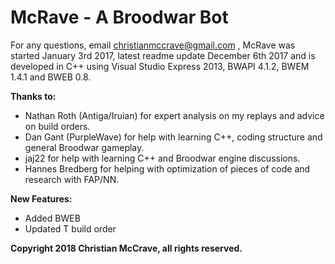 # McRave - A Broodwar Bot
For any questions, email christianmccrave@gmail.com , McRave was started January 3rd 2017, latest readme update December 6th 2017 and is developed in C++ using Visual Studio Express 2013, BWAPI 4.1.2, BWEM 1.4.1 and BWEB 0.8.

**Thanks to:**
- Nathan Roth (Antiga/Iruian) for expert analysis on my replays and advice on build orders.
- Dan Gant (PurpleWave) for help with learning C++, coding structure and general Broodwar gameplay.
- jaj22 for help with learning C++ and Broodwar engine discussions.
- Hannes Bredberg for helping with optimization of pieces of code and research with FAP/NN.

**New Features:**
- Added BWEB
- Updated T build order

**Copyright 2018 Christian McCrave, all rights reserved.**
